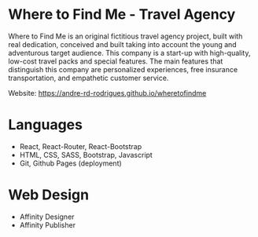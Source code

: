 # Where to Find Me - Travel Agency

Where to Find Me is an original fictitious travel agency project, built with real dedication, conceived and built taking into account the young and adventurous target audience. This company is a start-up with high-quality, low-cost travel packs and special features.
The main features that distinguish this company are personalized experiences, free insurance transportation, and empathetic customer service.

Website: https://andre-rd-rodrigues.github.io/wheretofindme

# Languages

- React, React-Router, React-Bootstrap
- HTML, CSS, SASS, Bootstrap, Javascript
- Git, Github Pages (deployment)

# Web Design

- Affinity Designer
- Affinity Publisher




